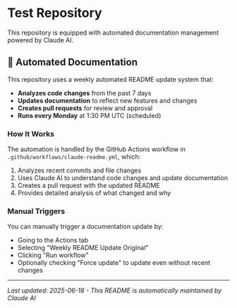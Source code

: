 # Test Repository

This repository is equipped with automated documentation management powered by Claude AI.

## 🤖 Automated Documentation

This repository uses a weekly automated README update system that:

- **Analyzes code changes** from the past 7 days
- **Updates documentation** to reflect new features and changes
- **Creates pull requests** for review and approval
- **Runs every Monday** at 1:30 PM UTC (scheduled)

### How It Works

The automation is handled by the GitHub Actions workflow in `.github/workflows/claude-readme.yml`, which:

1. Analyzes recent commits and file changes
2. Uses Claude AI to understand code changes and update documentation
3. Creates a pull request with the updated README
4. Provides detailed analysis of what changed and why

### Manual Triggers

You can manually trigger a documentation update by:
- Going to the Actions tab
- Selecting "Weekly README Update Original" 
- Clicking "Run workflow"
- Optionally checking "Force update" to update even without recent changes

---

*Last updated: 2025-06-18 - This README is automatically maintained by Claude AI*